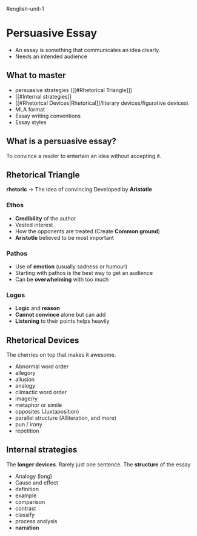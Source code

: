 #english-unit-1 
# Persuasive Essay
- An essay is something that communicates an idea clearly.
- Needs an intended audience
## What to master
- persuasive strategies ([[#Rhetorical Triangle]])
- [[#Internal strategies]]
- [[#Rhetorical Devices|Rhetorical]]/literary devices/figurative devices\
- MLA format
- Essay writing conventions
- Essay styles
## What is a persuasive essay?
To convince a reader to entertain an idea without accepting it.
## Rhetorical Triangle
**rhetoric** -> The idea of convincing
Developed by **Aristotle**
### Ethos
- **Credibility** of the author
- Vested interest
- How the opponents are treated (Create **Common ground**)
- **Aristotle** believed to be most important
### Pathos
- Use of **emotion** (usually sadness or humour)
- Starting with pathos is the best way to get an audience
- Can be **overwhelming** with too much
### Logos
- **Logic** and **reason**
- **Cannot convince** alone but can add
- **Listening** to their points helps heavily
## Rhetorical Devices
The cherries on top that makes it awesome.
- Abnormal word order
- allegory
- allusion
- analogy
- climactic word order
- image/ry
- metaphor or simile
- opposites (Juxtaposition)
- parallel structure (Alliteration, and more)
- pun / irony
- repetition
## Internal strategies
The **longer devices**. Rarely just one sentence.
The **structure** of the essay
- Analogy (long)
- Cause and effect
- definition
- example
- comparison
- contrast
- classify
- process analysis
- **narration**